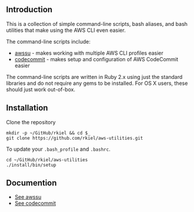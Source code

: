 ## Introduction

This is a collection of simple command-line scripts, bash aliases, and bash utilities that make using the AWS CLI even easier.

The command-line scripts include:

* [awssu](docs/AWSSU.md) - makes working with multiple AWS CLI profiles easier
* [codecommit](docs/CODECOMMIT.md) - makes setup and configuration of AWS CodeCommit easier

The command-line scripts are written in Ruby 2.x using just the standard libraries and do not require any gems to be installed.
For OS X users, these should just work out-of-box.

## Installation

Clone the repository

```
mkdir -p ~/GitHub/rkiel && cd $_
git clone https://github.com/rkiel/aws-utilities.git
```

To update your `.bash_profile` and `.bashrc`.

```
cd ~/GitHub/rkiel/aws-utilities
./install/bin/setup
```

## Documention

* [See awssu](docs/AWSSU.md)
* [See codecommit](docs/CODECOMMIT.md)
